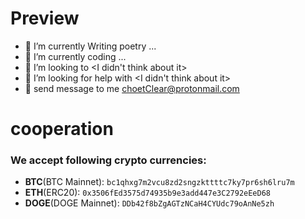 # Preview
- 🔭 I’m currently Writing poetry ...
- 🌱 I’m currently coding ...
- 👯 I’m looking to  <I didn't think about it>
- 🤔 I’m looking for help with  <I didn't think about it>
- 💬 send message to me  choetClear@protonmail.com


<!-- # note
### It will be the only way to verify  a file that is from choetclear.There is root certificate and public key.
- You can download certificates click <a href="https://choetclear.github.io/certificates/choetClear.txt">here</a>
- You can download public key click  <a href="https://choetclear.github.io/certificates/publicKey.txt">here</a> -->

# cooperation
###  We accept following crypto currencies:
- **BTC**(BTC Mainnet): `bc1qhxg7m2vcu8zd2sngzkttttc7ky7pr6sh6lru7m`
- **ETH**(ERC20): `0x3506fEd3575d74935b9e3add447e3C2792eEeD68`
- **DOGE**(DOGE Mainnet): `DDb42f8bZgAGTzNCaH4CYUdc79oAnNe5zh`
 
